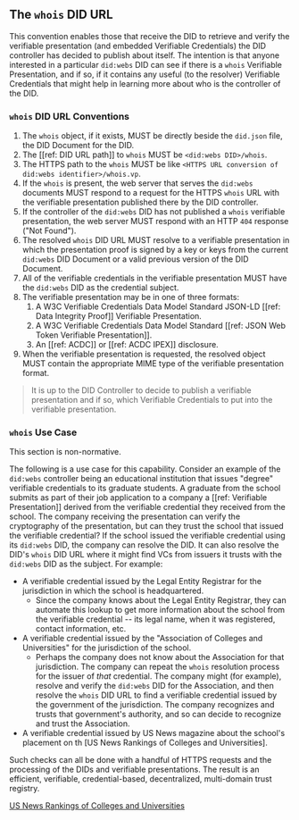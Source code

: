 ## The `whois` DID URL
This convention enables those that receive the DID to retrieve and verify the verifiable presentation (and embedded Verifiable Credentials) the DID controller has decided to publish about itself. The intention is that anyone interested in a particular `did:webs` DID can see if there is a `whois` Verifiable Presentation, and if so, if it contains any useful (to the resolver) Verifiable Credentials that might help in learning more about who is the controller of the DID.

### `whois` DID URL Conventions
1. The `whois` object, if it exists, MUST be directly beside the `did.json` file, the DID Document for the DID.
1. The [[ref: DID URL path]] to `whois` MUST be `<did:webs DID>/whois`.
1. The HTTPS path to the `whois` MUST be like `<HTTPS URL conversion of did:webs identifier>/whois.vp`.
1. If the `whois` is present, the web server that serves the `did:webs` documents MUST respond to a request for the HTTPS `whois` URL with the verifiable presentation published there by the DID controller.
1. If the controller of the `did:webs` DID has not published a `whois` verifiable presentation, the web server MUST respond with an HTTP `404` response ("Not Found").
1. The resolved `whois` DID URL MUST resolve to a verifiable presentation in which the presentation proof is signed by a key or keys from the current `did:webs` DID Document or a valid previous version of the DID Document.
1. All of the verifiable credentials in the verifiable presentation MUST have the `did:webs` DID as the credential subject.
1. The verifiable presentation may be in one of three formats:
    1. A W3C Verifiable Credentials Data Model Standard JSON-LD [[ref: Data Integrity Proof]] Verifiable Presentation.
    1. A W3C Verifiable Credentials Data Model Standard [[ref: JSON Web Token Verifiable Presentation]].
    1. An [[ref: ACDC]] or [[ref: ACDC IPEX]] disclosure.
1. When the verifiable presentation is requested, the resolved object MUST contain the appropriate MIME type of the verifiable presentation format.

> It is up to the DID Controller to decide to publish a verifiable presentation and if so, which Verifiable Credentials to put into the verifiable presentation.

### `whois` Use Case
This section is non-normative.

The following is a use case for this capability. Consider an example of the `did:webs` controller being an educational institution that issues "degree" verifiable credentials to its graduate students. A graduate from the school submits as part of their job application to a company a [[ref: Verifiable Presentation]] derived from the verifiable credential they received from the school. The company receiving the presentation can verify the cryptography of the presentation, but can they trust the school that issued the verifiable credential? If the school issued the verifiable credential using its `did:webs` DID, the company can resolve the DID. It can also resolve the DID's `whois` DID URL where it might find VCs from issuers it trusts with the `did:webs` DID as the subject. For example:

* A verifiable credential issued by the Legal Entity Registrar for the jurisdiction in which the school is headquartered.
  * Since the company knows about the Legal Entity Registrar, they can automate this lookup to get more information about the school from the verifiable credential -- its legal name, when it was registered, contact information, etc.
* A verifiable credential issued by the "Association of Colleges and Universities" for the jurisdiction of the school.
  * Perhaps the company does not know about the Association for that jurisdiction. The company can repeat the `whois` resolution process for the issuer of _that_ credential. The company might (for example), resolve and verify the `did:webs` DID for the Association, and then resolve the `whois` DID URL to find a verifiable credential issued by the government of the jurisdiction. The company recognizes and trusts that government's authority, and so can decide to recognize and trust the Association.
* A verifiable credential issued by US News magazine about the school's placement on th [US News Rankings of Colleges and Universities].

Such checks can all be done with a handful of HTTPS requests and the processing of the DIDs and verifiable presentations. The result is an efficient, verifiable, credential-based, decentralized, multi-domain trust registry.

[US News Rankings of Colleges and Universities](https://www.usnews.com/education/best-global-universities)